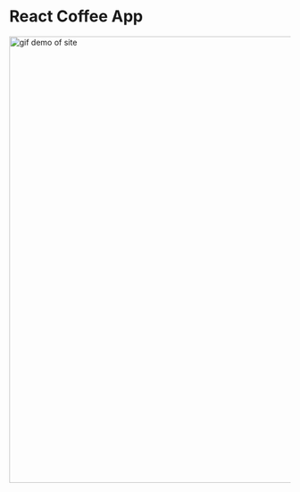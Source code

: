 # React Coffee App

<img src="./public/coffee.gif" alt="gif demo of site" width="800px" height="auto" />